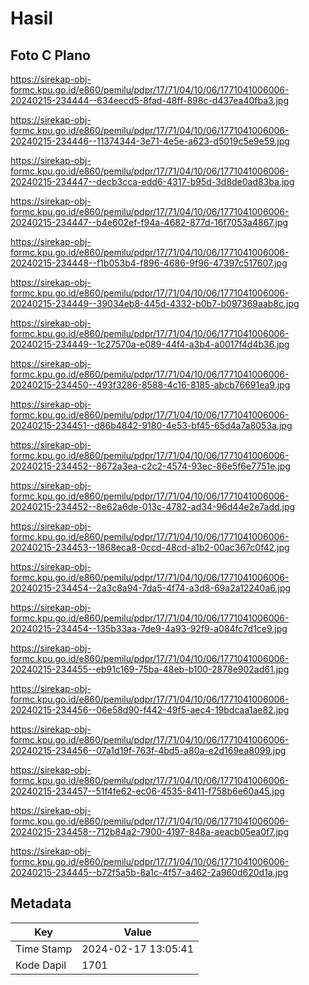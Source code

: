 # Hasil

## Foto C Plano

https://sirekap-obj-formc.kpu.go.id/e860/pemilu/pdpr/17/71/04/10/06/1771041006006-20240215-234444--634eecd5-8fad-48ff-898c-d437ea40fba3.jpg

https://sirekap-obj-formc.kpu.go.id/e860/pemilu/pdpr/17/71/04/10/06/1771041006006-20240215-234446--11374344-3e71-4e5e-a623-d5019c5e9e59.jpg

https://sirekap-obj-formc.kpu.go.id/e860/pemilu/pdpr/17/71/04/10/06/1771041006006-20240215-234447--decb3cca-edd6-4317-b95d-3d8de0ad83ba.jpg

https://sirekap-obj-formc.kpu.go.id/e860/pemilu/pdpr/17/71/04/10/06/1771041006006-20240215-234447--b4e602ef-f94a-4682-877d-16f7053a4867.jpg

https://sirekap-obj-formc.kpu.go.id/e860/pemilu/pdpr/17/71/04/10/06/1771041006006-20240215-234448--f1b053b4-f896-4686-9f96-47397c517607.jpg

https://sirekap-obj-formc.kpu.go.id/e860/pemilu/pdpr/17/71/04/10/06/1771041006006-20240215-234449--39034eb8-445d-4332-b0b7-b097369aab8c.jpg

https://sirekap-obj-formc.kpu.go.id/e860/pemilu/pdpr/17/71/04/10/06/1771041006006-20240215-234449--1c27570a-e089-44f4-a3b4-a0017f4d4b36.jpg

https://sirekap-obj-formc.kpu.go.id/e860/pemilu/pdpr/17/71/04/10/06/1771041006006-20240215-234450--493f3286-8588-4c16-8185-abcb76691ea9.jpg

https://sirekap-obj-formc.kpu.go.id/e860/pemilu/pdpr/17/71/04/10/06/1771041006006-20240215-234451--d86b4842-9180-4e53-bf45-65d4a7a8053a.jpg

https://sirekap-obj-formc.kpu.go.id/e860/pemilu/pdpr/17/71/04/10/06/1771041006006-20240215-234452--8672a3ea-c2c2-4574-93ec-86e5f6e7751e.jpg

https://sirekap-obj-formc.kpu.go.id/e860/pemilu/pdpr/17/71/04/10/06/1771041006006-20240215-234452--8e62a6de-013c-4782-ad34-96d44e2e7add.jpg

https://sirekap-obj-formc.kpu.go.id/e860/pemilu/pdpr/17/71/04/10/06/1771041006006-20240215-234453--1868eca8-0ccd-48cd-a1b2-00ac367c0f42.jpg

https://sirekap-obj-formc.kpu.go.id/e860/pemilu/pdpr/17/71/04/10/06/1771041006006-20240215-234454--2a3c8a94-7da5-4f74-a3d8-69a2a12240a6.jpg

https://sirekap-obj-formc.kpu.go.id/e860/pemilu/pdpr/17/71/04/10/06/1771041006006-20240215-234454--135b33aa-7de9-4a93-92f9-a084fc7d1ce9.jpg

https://sirekap-obj-formc.kpu.go.id/e860/pemilu/pdpr/17/71/04/10/06/1771041006006-20240215-234455--eb91c169-75ba-48eb-b100-2878e902ad61.jpg

https://sirekap-obj-formc.kpu.go.id/e860/pemilu/pdpr/17/71/04/10/06/1771041006006-20240215-234456--06e58d90-f442-49f5-aec4-19bdcaa1ae82.jpg

https://sirekap-obj-formc.kpu.go.id/e860/pemilu/pdpr/17/71/04/10/06/1771041006006-20240215-234456--07a1d19f-763f-4bd5-a80a-e2d169ea8099.jpg

https://sirekap-obj-formc.kpu.go.id/e860/pemilu/pdpr/17/71/04/10/06/1771041006006-20240215-234457--51f4fe62-ec06-4535-8411-f758b6e60a45.jpg

https://sirekap-obj-formc.kpu.go.id/e860/pemilu/pdpr/17/71/04/10/06/1771041006006-20240215-234458--712b84a2-7900-4197-848a-aeacb05ea0f7.jpg

https://sirekap-obj-formc.kpu.go.id/e860/pemilu/pdpr/17/71/04/10/06/1771041006006-20240215-234445--b72f5a5b-8a1c-4f57-a462-2a960d620d1a.jpg


## Metadata

| Key        | Value               |
| ---------- | ------------------- |
| Time Stamp | 2024-02-17 13:05:41 |
| Kode Dapil | 1701                |



